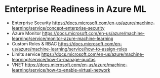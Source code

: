 # Enterprise Readiness in Azure ML
- Enterprise Security https://docs.microsoft.com/en-us/azure/machine-learning/service/concept-enterprise-security
- Azure Monitor https://docs.microsoft.com/en-us/azure/machine-learning/service/monitor-azure-machine-learning
- Custom Roles & RBAC https://docs.microsoft.com/en-us/azure/machine-learning/service/how-to-assign-roles
- Limits service https://docs.microsoft.com/en-us/azure/machine-learning/service/how-to-manage-quotas
- VNET https://docs.microsoft.com/en-us/azure/machine-learning/service/how-to-enable-virtual-network
